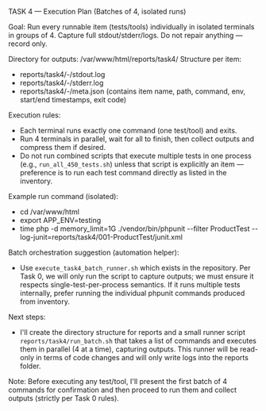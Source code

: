 TASK 4 — Execution Plan (Batches of 4, isolated runs)

Goal: Run every runnable item (tests/tools) individually in isolated terminals in groups of 4. Capture full stdout/stderr/logs. Do not repair anything — record only.

Directory for outputs: /var/www/html/reports/task4/
Structure per item:

- reports/task4/<seq>-<safe-name>/stdout.log
- reports/task4/<seq>-<safe-name>/stderr.log
- reports/task4/<seq>-<safe-name>/meta.json (contains item name, path, command, env, start/end timestamps, exit code)

Execution rules:

- Each terminal runs exactly one command (one test/tool) and exits.
- Run 4 terminals in parallel, wait for all to finish, then collect outputs and compress them if desired.
- Do not run combined scripts that execute multiple tests in one process (e.g., `run_all_450_tests.sh`) unless that script is explicitly an item — preference is to run each test command directly as listed in the inventory.

Example run command (isolated):

- cd /var/www/html
- export APP_ENV=testing
- time php -d memory_limit=1G ./vendor/bin/phpunit --filter ProductTest --log-junit=reports/task4/001-ProductTest/junit.xml

Batch orchestration suggestion (automation helper):

- Use `execute_task4_batch_runner.sh` which exists in the repository. Per Task 0, we will only run the script to capture outputs; we must ensure it respects single-test-per-process semantics. If it runs multiple tests internally, prefer running the individual phpunit commands produced from inventory.

Next steps:

- I'll create the directory structure for reports and a small runner script `reports/task4/run_batch.sh` that takes a list of commands and executes them in parallel (4 at a time), capturing outputs. This runner will be read-only in terms of code changes and will only write logs into the reports folder.

Note: Before executing any test/tool, I'll present the first batch of 4 commands for confirmation and then proceed to run them and collect outputs (strictly per Task 0 rules).
